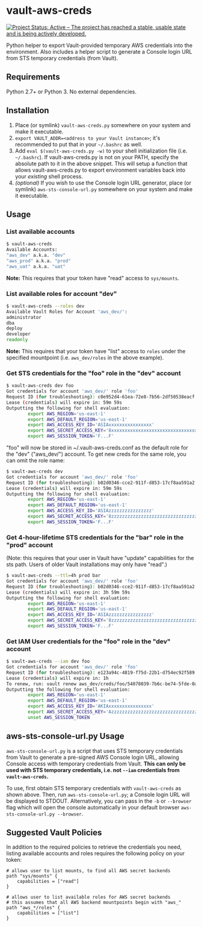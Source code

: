 # vault-aws-creds

[![Project Status: Active – The project has reached a stable, usable state and is being actively developed.](http://www.repostatus.org/badges/latest/active.svg)](http://www.repostatus.org/#active)

Python helper to export Vault-provided temporary AWS credentials into the environment.
Also includes a helper script to generate a Console login URL from STS temporary credentials (from Vault).

## Requirements

Python 2.7+ or Python 3. No external dependencies.

## Installation

1. Place (or symlink) ``vault-aws-creds.py`` somewhere on your system and make it executable.
2. ``export VAULT_ADDR=<address to your Vault instance>``; it's recommended to
  put that in your ``~/.bashrc`` as well.
3. Add ``eval $(vault-aws-creds.py -w)`` to your shell initialization file (i.e. ``~/.bashrc``).
  If vault-aws-creds.py is not on your PATH, specify the absolute path to it in the
  above snippet. This will setup a function that allows vault-aws-creds.py to export environment
  variables back into your _existing_ shell process.
4. *(optional)* If you wish to use the Console login URL generator, place
  (or symlink) ``aws-sts-console-url.py`` somewhere on your system and make it
  executable.

## Usage

### List available accounts

```bash
$ vault-aws-creds
Available Accounts:
"aws_dev" a.k.a. "dev"
"aws_prod" a.k.a. "prod"
"aws_uat" a.k.a. "uat"
```

__Note:__ This requires that your token have "read" access to ``sys/mounts``.

### List available roles for account "dev"

```bash
$ vault-aws-creds --roles dev
Available Vault Roles for Account 'aws_dev/':
administrator
dba
deploy
developer
readonly
```

__Note:__ This requires that your token have "list" access to ``roles`` under the specified mountpoint (i.e. ``aws_dev/roles`` in the above example).

### Get STS credentials for the "foo" role in the "dev" account

```bash
$ vault-aws-creds dev foo
Got credentials for account 'aws_dev/' role 'foo'
Request ID (for troubleshooting): c0e952d4-61ea-72e8-7b56-2df50538eacf
Lease (credentials) will expire in: 59m 59s
Outputting the following for shell evaluation:
        export AWS_REGION='us-east-1'
        export AWS_DEFAULT_REGION='us-east-1'
        export AWS_ACCESS_KEY_ID='ASIAxxxxxxxxxxxxxxxx'
        export AWS_SECRET_ACCESS_KEY='8xxxxxxxxxxxxxxxxxxxxxxxxxxxxxxxxxxxxxxE'
        export AWS_SESSION_TOKEN='F...F'
```

"foo" will now be stored in ~/.vault-aws-creds.conf as the default role for the
"dev" ("aws_dev/") account. To get new creds for the same role, you can omit
the role name:

```bash
$ vault-aws-creds dev
Got credentials for account 'aws_dev/' role 'foo'
Request ID (for troubleshooting): b02d0346-cce2-911f-d853-17cf8aa591a2
Lease (credentials) will expire in: 59m 59s
Outputting the following for shell evaluation:
        export AWS_REGION='us-east-1'
        export AWS_DEFAULT_REGION='us-east-1'
        export AWS_ACCESS_KEY_ID='ASIAzzzzzzzzzzzzzzzz'
        export AWS_SECRET_ACCESS_KEY='8zzzzzzzzzzzzzzzzzzzzzzzzzzzzzzzzzzzzzzE'
        export AWS_SESSION_TOKEN='F...F'
```

### Get 4-hour-lifetime STS credentials for the "bar" role in the "prod" account

(Note: this requires that your user in Vault have "update" capabilities for the sts path. Users of older Vault installations may only have "read".)

```bash
$ vault-aws-creds --ttl=4h prod bar
Got credentials for account 'aws_dev/' role 'foo'
Request ID (for troubleshooting): b02d0346-cce2-911f-d853-17cf8aa591a2
Lease (credentials) will expire in: 3h 59m 59s
Outputting the following for shell evaluation:
        export AWS_REGION='us-east-1'
        export AWS_DEFAULT_REGION='us-east-1'
        export AWS_ACCESS_KEY_ID='ASIAzzzzzzzzzzzzzzzz'
        export AWS_SECRET_ACCESS_KEY='8zzzzzzzzzzzzzzzzzzzzzzzzzzzzzzzzzzzzzzE'
        export AWS_SESSION_TOKEN='F...F'
```

### Get IAM User credentials for the "foo" role in the "dev" account

```bash
$ vault-aws-creds --iam dev foo
Got credentials for account 'aws_dev/' role 'foo'
Request ID (for troubleshooting): e123a94c-4819-f75d-22b1-d754ec92f589
Lease (credentials) will expire in: 1h
To renew, run: vault renew aws_dev/creds/foo/54078039-7b6c-be74-5fde-0adb3b209317
Outputting the following for shell evaluation:
        export AWS_REGION='us-east-1'
        export AWS_DEFAULT_REGION='us-east-1'
        export AWS_ACCESS_KEY_ID='AKIAxxxxxxxxxxxxxxxx'
        export AWS_SECRET_ACCESS_KEY='AzzzzzzzzzzzzzzzzzzzzzzzzzzzzzzzzzzzzzzB'
        unset AWS_SESSION_TOKEN
```

## aws-sts-console-url.py Usage

``aws-sts-console-url.py`` is a script that uses STS temporary credentials
from Vault to generate a pre-signed AWS Console login URL, allowing Console
access with temporary credentials from Vault. **This can only be used with STS
temporary credentials, i.e. not ``--iam`` credentials from ``vault-aws-creds``.**

To use, first obtain STS temporary credentials with ``vault-aws-creds`` as shown
above. Then, run ``aws-sts-console-url.py``; a Console login URL will be displayed
to STDOUT.  Alternatively, you can pass in the `-b` or `--browser` flag which
will open the console automatically in your default browser
`aws-sts-console-url.py --browser`.

## Suggested Vault Policies

In addition to the required policies to retrieve the credentials you need,
listing available accounts and roles requires the following policy on your token:

```
# allows user to list mounts, to find all AWS secret backends
path "sys/mounts" {
    capabilities = ["read"]
}

# allows user to list available roles for AWS secret backends
# this assumes that all AWS backend mountpoints begin with "aws_"
path "aws_*/roles" {
    capabilities = ["list"]
}
```
